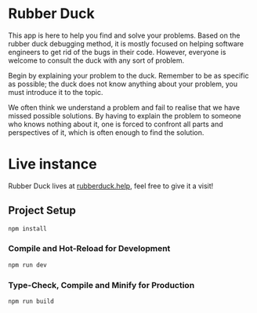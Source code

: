 # Rubber Duck

This app is here to help you find and solve your problems. Based on the rubber duck debugging method, it is mostly focused on helping software engineers to get rid of the bugs in their code. However, everyone is welcome to consult the duck with any sort of problem.

Begin by explaining your problem to the duck. Remember to be as specific as possible; the duck does not know anything about your problem, you must introduce it to the topic.

We often think we understand a problem and fail to realise that we have missed possible solutions. By having to explain the problem to someone who knows nothing about it, one is forced to confront all parts and perspectives of it, which is often enough to find the solution.

# Live instance
Rubber Duck lives at [rubberduck.help](https://rubberduck.help/), feel free to give it a visit!

## Project Setup

```sh
npm install
```

### Compile and Hot-Reload for Development

```sh
npm run dev
```

### Type-Check, Compile and Minify for Production

```sh
npm run build
```
